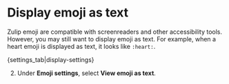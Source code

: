 # Display emoji as text

Zulip emoji are compatible with screenreaders and other accessibility
tools. However, you may still want to display emoji as text.
For example, when a heart emoji is displayed as text, it looks like
`:heart:`.

{settings_tab|display-settings}

2. Under **Emoji settings**, select **View emoji as text**.
